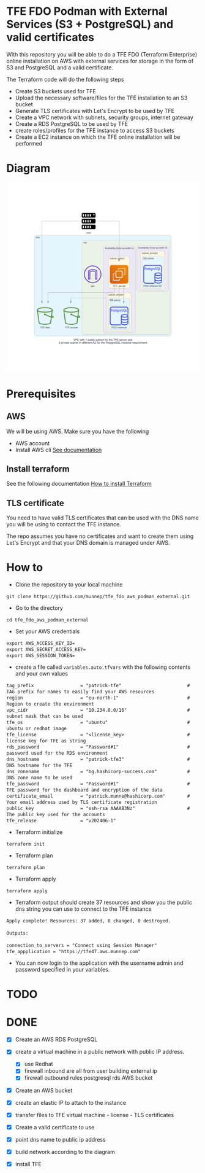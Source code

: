 # TFE FDO Podman with External Services (S3 + PostgreSQL) and valid certificates

With this repository you will be able to do a TFE FDO (Terraform Enterprise) online installation on AWS with external services for storage in the form of S3 and PostgreSQL and a valid certificate. 

The Terraform code will do the following steps

- Create S3 buckets used for TFE
- Upload the necessary software/files for the TFE installation to an S3 bucket
- Generate TLS certificates with Let's Encrypt to be used by TFE
- Create a VPC network with subnets, security groups, internet gateway
- Create a RDS PostgreSQL to be used by TFE
- create roles/profiles for the TFE instance to access S3 buckets
- Create a EC2 instance on which the TFE online installation will be performed

# Diagram

![](diagram/diagram_external.png)  

# Prerequisites

## AWS
We will be using AWS. Make sure you have the following
- AWS account  
- Install AWS cli [See documentation](https://docs.aws.amazon.com/cli/latest/userguide/install-cliv2.html)

## Install terraform  
See the following documentation [How to install Terraform](https://learn.hashicorp.com/tutorials/terraform/install-cli)

## TLS certificate
You need to have valid TLS certificates that can be used with the DNS name you will be using to contact the TFE instance.  
  
The repo assumes you have no certificates and want to create them using Let's Encrypt and that your DNS domain is managed under AWS. 

# How to

- Clone the repository to your local machine
```
git clone https://github.com/munnep/tfe_fdo_aws_podman_external.git
```
- Go to the directory
```
cd tfe_fdo_aws_podman_external
```
- Set your AWS credentials
```
export AWS_ACCESS_KEY_ID=
export AWS_SECRET_ACCESS_KEY=
export AWS_SESSION_TOKEN=
```
- create a file called `variables.auto.tfvars` with the following contents and your own values
```
tag_prefix                 = "patrick-tfe"                        # TAG prefix for names to easily find your AWS resources
region                     = "eu-north-1"                         # Region to create the environment
vpc_cidr                   = "10.234.0.0/16"                      # subnet mask that can be used 
tfe_os                     = "ubuntu"                             # ubuntu or redhat image 
tfe_license                = "<license_key>                       # license key for TFE as string
rds_password               = "Password#1"                         # password used for the RDS environment
dns_hostname               = "patrick-tfe3"                       # DNS hostname for the TFE
dns_zonename               = "bg.hashicorp-success.com"           # DNS zone name to be used
tfe_password               = "Password#1"                         # TFE password for the dashboard and encryption of the data
certificate_email          = "patrick.munne@hashicorp.com"        # Your email address used by TLS certificate registration
public_key                 = "ssh-rsa AAAAB3Nz"                   # The public key used for the accounts
tfe_release                = "v202406-1"
```
- Terraform initialize
```
terraform init
```
- Terraform plan
```
terraform plan
```
- Terraform apply
```
terraform apply
```
- Terraform output should create 37 resources and show you the public dns string you can use to connect to the TFE instance
```
Apply complete! Resources: 37 added, 0 changed, 0 destroyed.

Outputs:

connection_to_servers = "Connect using Session Manager"
tfe_appplication = "https://tfe47.aws.munnep.com"
```
- You can now login to the application with the username admin and password specified in your variables.

# TODO

# DONE
- [x] Create an AWS RDS PostgreSQL
- [x] create a virtual machine in a public network with public IP address.
    - [x] use Redhat
    - [x] firewall inbound are all from user building external ip
    - [x] firewall outbound rules
          postgresql rds
          AWS bucket          
- [x] Create an AWS bucket
- [x] create an elastic IP to attach to the instance
- [x] transfer files to TFE virtual machine
      - license
      - TLS certificates
- [x] Create a valid certificate to use 
- [x] point dns name to public ip address
- [x] build network according to the diagram
- [x] install TFE



